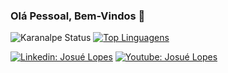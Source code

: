 ### Olá Pessoal, Bem-Vindos 👋

<!--
**josuelopes512/josuelopes512** is a ✨ _special_ ✨ repository because its `README.md` (this file) appears on your GitHub profile.

Here are some ideas to get you started:

- 🔭 I’m currently working on ...
- 🌱 I’m currently learning ...
- 👯 I’m looking to collaborate on ...
- 🤔 I’m looking for help with ...
- 💬 Ask me about ...
- 📫 How to reach me: ...
- 😄 Pronouns: ...
- ⚡ Fun fact: ...
-->

![Karanalpe Status](https://github-readme-stats.vercel.app/api?username=josuelopes512&show_icons=true)
[![Top Linguagens](https://github-readme-stats.vercel.app/api/top-langs/?username=josuelopes512&layout=compact)](https://github.com/josuelopes512/github-readme-stats)

[![Linkedin: Josué Lopes](https://img.shields.io/badge/-Linkedin-blue?style=flat-square&logo=Linkedin&logoColor=white&link=https://www.linkedin.com/in/josue-lopes-699b3b1a3)](https://www.linkedin.com/in/josue-lopes-699b3b1a3) 
[![Youtube: Josué Lopes](https://img.shields.io/badge/-Youtube-red?style=flat-square&logo=Youtube&logoColor=white&link=https://www.youtube.com/channel/UCT-a-M8UeUvUcueU8D9xNEw)](https://www.youtube.com/channel/UCT-a-M8UeUvUcueU8D9xNEw)
